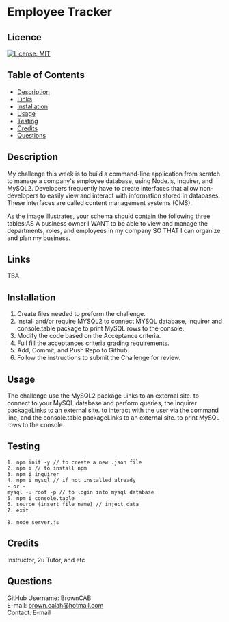 # Employee Tracker

## Licence

[![License: MIT](https://img.shields.io/badge/License-MIT-yellow.svg)](https://opensource.org/licenses/MIT)

## Table of Contents

- [Description](#Description)
- [Links](#Links) 
- [Installation](#Installation)
- [Usage](#Usage)
- [Testing](#Testing)
- [Credits](#Credits)
- [Questions](#Questions)

## Description

My challenge this week is to build a command-line application from scratch to manage a company's employee database, using Node.js, Inquirer, and MySQL2. Developers frequently have to create interfaces that allow non-developers to easily view and interact with information stored in databases. These interfaces are called content management systems (CMS).

As the image illustrates, your schema should contain the following three tables:AS A business owner I WANT to be able to view and manage the departments, roles, and employees in my company SO THAT I can organize and plan my business.

## Links

TBA

## Installation

1. Create files needed to preform the challenge.
2. Install and/or require MYSQL2 to connect MYSQL database, Inquirer and console.table package to print MySQL rows to the console.
3. Modify the code based on the Acceptance criteria.
4. Full fill the acceptances criteria grading requirements.
5. Add, Commit, and Push Repo to Github.
6. Follow the instructions to submit the Challenge for review.

## Usage

The challenge use the MySQL2 package Links to an external site. to connect to your MySQL database and perform queries, the Inquirer packageLinks to an external site. to interact with the user via the command line, and the console.table packageLinks to an external site. to print MySQL rows to the console.

## Testing
```
1. npm init -y // to create a new .json file
2. npm i // to install npm
3. npm i inquirer
4. npm i mysql // if not installed already
- or -
mysql -u root -p // to login into mysql database
5. npm i console.table
6. source (insert file name) // inject data
7. exit

8. node server.js
```

## Credits 
Instructor, 2u Tutor, and etc

## Questions

GitHub Username: BrownCAB
<br>E-mail: brown.calah@hotmail.com 
<br>Contact: E-mail
